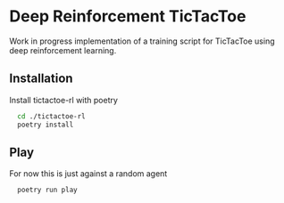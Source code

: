 
# Deep Reinforcement TicTacToe

Work in progress implementation of a training script for TicTacToe using deep reinforcement learning.



## Installation

Install tictactoe-rl with poetry

```bash
  cd ./tictactoe-rl
  poetry install
```

## Play
For now this is just against a random agent

```bash
  poetry run play
```
